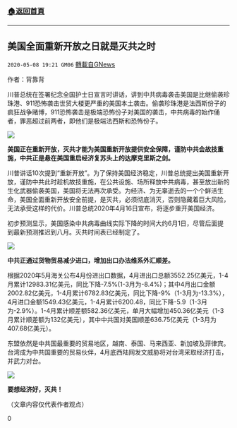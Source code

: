 ###  [:house:返回首頁](https://github.com/ourhimalayas/txt)
---

## 美国全面重新开放之日就是灭共之时
`2020-05-08 19:21 GM06` [轉載自GNews](https://gnews.org/zh-hant/197653/)

作者：背靠背

川普总统在签署纪念全国护士日宣言时讲话，讲到中共病毒袭击美国是比继偷袭珍珠港、911恐怖袭击世贸大楼更严重的美国本土袭击。偷袭珍珠港是法西斯份子的疯狂战争赌博，911恐怖袭击是极端恐怖份子对美国的袭击，中共病毒的始作俑者，罪恶超过前两者，即他们是极端法西斯和恐怖份子。

![](https://s3.amazonaws.com/gnews-media-offload/wp-content/uploads/2020/05/08191134/1-64.jpg)

**美国正在重新开放，灭共才能为美国重新开放提供安全保障，谨防中共会故技重施，中共正是悬在美国重启经济复苏头上的达摩克里斯之剑。**

川普讲话10次提到“重新开放”。为了保持美国经济稳定，川普总统提出美国重新开放，谨防中共此时趁机故技重施，在公共设施、场所释放中共病毒，甚至放出新的生化武器偷袭美国，美国将无法再次承受。为经济、为无辜逝去的一个个鲜活生命，美国全面重新开放安全前提，是灭共，必须彻底消灭，否则隐藏着巨大风险，无法承受这样的代价。川普总统2020年4月16日宣布，将逐步重开美国经济。

初步预测显示，美国感染中共病毒曲线实际下降的时间大约6月1日，尽管后面提到最新预测推迟到八月。灭共时间表已经制定了。

![](https://s3.amazonaws.com/gnews-media-offload/wp-content/uploads/2020/05/08191226/2-49.jpg)

**中共正通过货物贸易减少进口，增加出口办法维系外汇顺差。**

根据2020年5月海关公布4月份进出口数据，4月进出口总额3552.25亿美元，1-4月累计12983.31亿美元，同比下降-7.5%(1-3月为-8.4%)；其中4月出口金额2002.82亿美元，1-4月累计6782.83亿美元，同比下降-9%（1-3月为-13.3%），4月进口金额1549.43亿美元，1-4月累计6200.48，同比下降-5.9（1-3月为-2.9%）。1-4月累计顺差额582.36亿美元，单月大幅增加450.36亿美元（1-3月累计顺差额为132亿美元），其中中共国对美国顺差636.75亿美元（1-3月为407.68亿美元）。

东盟依然是中共国最重要的贸易地区，越南、泰国、马来西亚、新加坡及菲律宾。台湾成为中共国重要的贸易伙伴，4月底西陆网发文威胁将对台湾采取经济打击，并武力对台。

![](https://s3.amazonaws.com/gnews-media-offload/wp-content/uploads/2020/05/08191335/3-41.jpg)

**要想经济好，灭共！**

（文章内容仅代表作者观点）

0
